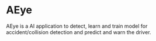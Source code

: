 # AEye
AEye is a AI application to detect, learn and train model for accident/collision detection and predict and warn the driver.
